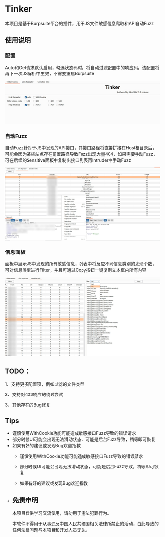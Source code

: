 # Tinker
本项目是基于Burpsuite平台的插件，用于JS文件敏感信息爬取和API自动Fuzz

## 使用说明

### 配置

Auto和Get请求默认启用，勾选状态码时，将自动过滤配置中的响应码，该配置将再下一次JS解析中生效，不需要重启Burpsuite

![](https://github.com/L4ml3da/Tinker/blob/master/img/config.jpg)

### 自动Fuzz

自动Fuzz针对于JS中发现的API接口，其接口路径将直接拼接在Host根目录后，可能会因为某些站点存在前置路径导致Fuzz出现大量404，如果需要手动Fuzz，可在后续的Sensitive面板中复制出接口列表再Intruder中手动Fuzz

![](https://github.com/L4ml3da/Tinker/blob/master/img/repeater.jpg)

### 信息面板

面板中展示JS中发现的所有敏感信息，列表中将反应不同信息类别的发现个数，可对信息类型进行Filter，并且可通过Copy按钮一键复制文本框内所有内容

![](https://github.com/L4ml3da/Tinker/blob/master/img/sensitive.jpg)

## TODO：

1、支持更多配置项，例如过滤的文件类型

2、支持对403响应的绕过尝试

3、其他存在的Bug修复

## Tips
+ 谨慎使用WithCookie功能可能造成敏感接口Fuzz导致的错误请求
+ 部分时候UI可能会出现无法滑动状态，可能是后台Fuzz导致，稍等即可恢复
+ 如果有好的建议或发现Bug欢迎指教
  + 谨慎使用WithCookie功能可能造成敏感接口Fuzz导致的错误请求

  + 部分时候UI可能会出现无法滑动状态，可能是后台Fuzz导致，稍等即可恢复

  + 如果有好的建议或发现Bug欢迎指教

- ## 免责申明

  本项目仅供学习交流使用，请勿用于违法犯罪行为。

  本软件不得用于从事违反中国人民共和国相关法律所禁止的活动，由此导致的任何法律问题与本项目和开发人员无关。

  